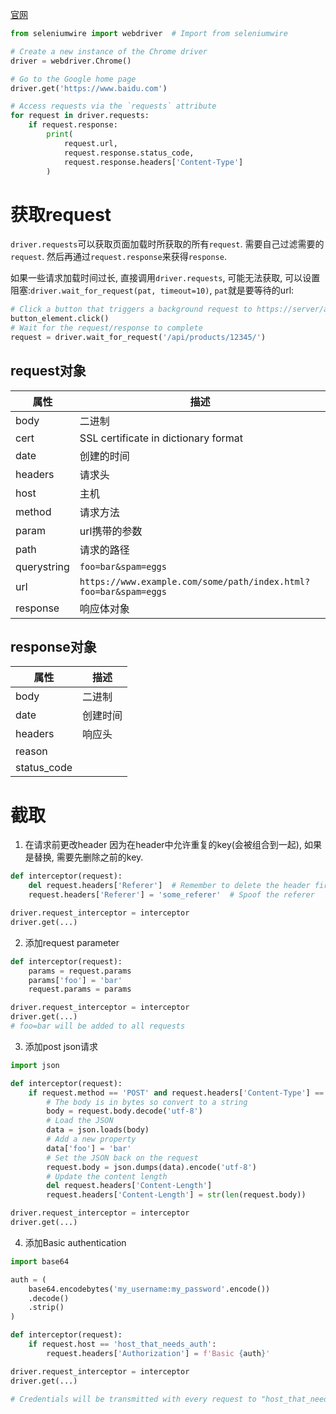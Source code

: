 [官网](https://github.com/wkeeling/selenium-wire)


```python
from seleniumwire import webdriver  # Import from seleniumwire

# Create a new instance of the Chrome driver
driver = webdriver.Chrome()

# Go to the Google home page
driver.get('https://www.baidu.com')

# Access requests via the `requests` attribute
for request in driver.requests:
    if request.response:
        print(
            request.url,
            request.response.status_code,
            request.response.headers['Content-Type']
        )
```




# 获取request
`driver.requests`可以获取页面加载时所获取的所有`request`. 需要自己过滤需要的`request`. 然后再通过`request.response`来获得`response`.

如果一些请求加载时间过长, 直接调用`driver.requests`, 可能无法获取, 可以设置阻塞:`driver.wait_for_request(pat, timeout=10)`, `pat`就是要等待的url:
```python
# Click a button that triggers a background request to https://server/api/products/12345/
button_element.click()
# Wait for the request/response to complete
request = driver.wait_for_request('/api/products/12345/')
```


## request对象
属性|描述
--|--
body|二进制
cert|SSL certificate in dictionary format
date|创建的时间
headers|请求头
host|主机
method|请求方法
param|url携带的参数
path|请求的路径
querystring|`foo=bar&spam=eggs`
url|`https://www.example.com/some/path/index.html?foo=bar&spam=eggs`
response|响应体对象



## response对象
属性|描述
--|--
body|二进制
date|创建时间
headers|响应头
reason|
status_code|




# 截取
1. 在请求前更改header
因为在header中允许重复的key(会被组合到一起), 如果是替换, 需要先删除之前的key.
```python
def interceptor(request):
    del request.headers['Referer']  # Remember to delete the header first
    request.headers['Referer'] = 'some_referer'  # Spoof the referer

driver.request_interceptor = interceptor
driver.get(...)
```

2. 添加request parameter

```python
def interceptor(request):
    params = request.params
    params['foo'] = 'bar'
    request.params = params

driver.request_interceptor = interceptor
driver.get(...)
# foo=bar will be added to all requests
```

3. 添加post json请求

```python
import json

def interceptor(request):
    if request.method == 'POST' and request.headers['Content-Type'] == 'application/json':
        # The body is in bytes so convert to a string
        body = request.body.decode('utf-8')
        # Load the JSON
        data = json.loads(body)
        # Add a new property
        data['foo'] = 'bar'
        # Set the JSON back on the request
        request.body = json.dumps(data).encode('utf-8')
        # Update the content length
        del request.headers['Content-Length']
        request.headers['Content-Length'] = str(len(request.body))

driver.request_interceptor = interceptor
driver.get(...)
```


4. 添加Basic authentication

```python
import base64

auth = (
    base64.encodebytes('my_username:my_password'.encode())
    .decode()
    .strip()
)

def interceptor(request):
    if request.host == 'host_that_needs_auth':
        request.headers['Authorization'] = f'Basic {auth}'

driver.request_interceptor = interceptor
driver.get(...)

# Credentials will be transmitted with every request to "host_that_needs_auth"
```